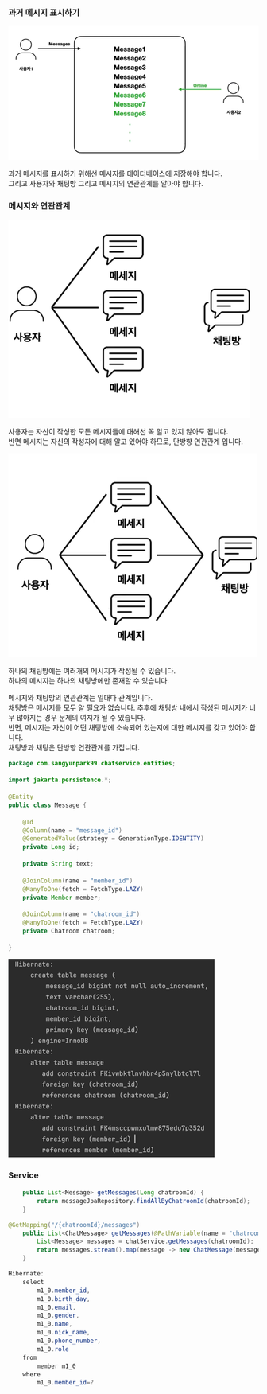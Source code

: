 ### 과거 메시지 표시하기

![img.png](img.png)


과거 메시지를 표시하기 위해선 메시지를 데이터베이스에 저장해야 합니다.  
그리고 사용자와 채팅방 그리고 메시지의 연관관계를 알아야 합니다.

### 메시지와 연관관계
![img_1.png](img_1.png)

사용자는 자신이 작성한 모든 메시지들에 대해선 꼭 알고 있지 않아도 됩니다.  
반면 메시지는 자신의 작성자에 대해 알고 있어야 하므로, 단방향 연관관계 입니다.


![img_2.png](img_2.png)

하나의 채팅방에는 여러개의 메시지가 작성될 수 있습니다.  
하나의 메시지는 하나의 채팅방에만 존재할 수 있습니다.  

메시지와 채팅방의 연관관계는 일대다 관계입니다.  
채팅방은 메시지를 모두 알 필요가 없습니다.  추후에 채팅방 내에서 작성된 메시지가 너무 많아지는 경우 문제의 여지가 될 수 있습니다.  
반면, 메시지는 자신이 어떤 채팅방에 소속되어 있는지에 대한 메시지를 갖고 있어야 합니다.  
채팅방과 채팅은 단방향 연관관계를 가집니다.  


```java
package com.sangyunpark99.chatservice.entities;

import jakarta.persistence.*;

@Entity
public class Message {

    @Id
    @Column(name = "message_id")
    @GeneratedValue(strategy = GenerationType.IDENTITY)
    private Long id;

    private String text;

    @JoinColumn(name = "member_id")
    @ManyToOne(fetch = FetchType.LAZY)
    private Member member;

    @JoinColumn(name = "chatroom_id")
    @ManyToOne(fetch = FetchType.LAZY)
    private Chatroom chatroom;

}
```

![img_3.png](img_3.png)


### Service
```java
    public List<Message> getMessages(Long chatroomId) {
        return messageJpaRepository.findAllByChatroomId(chatroomId);
    }
```

```java
@GetMapping("/{chatroomId}/messages")
    public List<ChatMessage> getMessages(@PathVariable(name = "chatroomId") Long chatroomId) {
        List<Message> messages = chatService.getMessages(chatroomId);
        return messages.stream().map(message -> new ChatMessage(message.getMember().getName(), message.getText())).collect(Collectors.toList());
    }
```

```java
Hibernate: 
    select
        m1_0.member_id,
        m1_0.birth_day,
        m1_0.email,
        m1_0.gender,
        m1_0.name,
        m1_0.nick_name,
        m1_0.phone_number,
        m1_0.role 
    from
        member m1_0 
    where
        m1_0.member_id=?
```